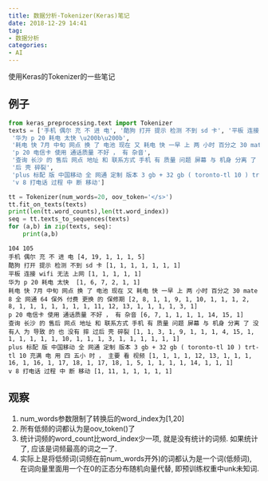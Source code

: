 ```yaml
---
title: 数据分析-Tokenizer(Keras)笔记
date: 2018-12-29 14:41
tag:
- 数据分析
categories:
- AI
---
```

使用Keras的Tokenizer的一些笔记
<!--more-->
## 例子
```python
from keras_preprocessing.text import Tokenizer
texts = ['手机 偶尔 充 不 进 电', '酷狗 打开 提示 检测 不到 sd 卡', '平板 连接 wifi 无法 上网',
 '华为 p 20 耗电 太快 \u200b\u200b',
 '耗电 快 7月 中旬 网点 换 了 电池 现在 又 耗电 快 一早 上 两 小时 百分之 30 mate 8 全 网通 64 保外 付费 更换 的 保修期',
 'p 20 电信卡 使用 通话质量 不好 ， 有 杂音',
 '查询 长沙 的 售后 网点 地址 和 联系方式 手机 有 质量 问题 屏幕 与 机身 分离 了 没有人 为 导致 的 也 没有 摔 过'
 '后 壳 碎裂',
 'plus 标配 版 中国移动 全 网通 定制 版本 3 gb + 32 gb ( toronto-tl 10 ) trt-tl 10 充满 电 用 四 五小 时 ， 主要 看 视频',
 'v 8 打电话 过程 中 断 移动']

tt = Tokenizer(num_words=20, oov_token='</s>')
tt.fit_on_texts(texts)
print(len(tt.word_counts),len(tt.word_index))
seq = tt.texts_to_sequences(texts)
for (a,b) in zip(texts, seq):
    print(a,b)
```
```notebook
104 105
手机 偶尔 充 不 进 电 [4, 19, 1, 1, 1, 5]
酷狗 打开 提示 检测 不到 sd 卡 [1, 1, 1, 1, 1, 1, 1]
平板 连接 wifi 无法 上网 [1, 1, 1, 1, 1]
华为 p 20 耗电 太快 ​​ [1, 6, 7, 2, 1, 1]
耗电 快 7月 中旬 网点 换 了 电池 现在 又 耗电 快 一早 上 两 小时 百分之 30 mate 8 全 网通 64 保外 付费 更换 的 保修期 [2, 8, 1, 1, 9, 1, 10, 1, 1, 1, 2, 8, 1, 1, 1, 1, 1, 1, 1, 11, 12, 13, 1, 1, 1, 1, 3, 1]
p 20 电信卡 使用 通话质量 不好 ， 有 杂音 [6, 7, 1, 1, 1, 1, 14, 15, 1]
查询 长沙 的 售后 网点 地址 和 联系方式 手机 有 质量 问题 屏幕 与 机身 分离 了 没有人 为 导致 的 也 没有 摔 过后 壳 碎裂 [1, 1, 3, 1, 9, 1, 1, 1, 4, 15, 1, 1, 1, 1, 1, 1, 10, 1, 1, 1, 3, 1, 1, 1, 1, 1, 1]
plus 标配 版 中国移动 全 网通 定制 版本 3 gb + 32 gb ( toronto-tl 10 ) trt-tl 10 充满 电 用 四 五小 时 ， 主要 看 视频 [1, 1, 1, 1, 12, 13, 1, 1, 1, 16, 1, 16, 1, 17, 18, 1, 17, 18, 1, 5, 1, 1, 1, 1, 14, 1, 1, 1]
v 8 打电话 过程 中 断 移动 [1, 11, 1, 1, 1, 1, 1]
```
## 观察
1. num_words参数限制了转换后的word_index为[1,20]
2. 所有低频的词都认为是oov_token(</s>)了
3. 统计词频的word_count比word_index少一项, 就是没有统计</s>的词频. 如果统计了, 应该是词频最高的词之一了.
4. 实际上是将低频词(词频在前num_words开外)的词都认为是一个词(低频词), 在词向量里面用一个在0的正态分布随机向量代替, 即预训练权重中unk未知词.

<!--stackedit_data:
eyJoaXN0b3J5IjpbOTY0NDA5NDQyLDQ4NDM3MTYyMF19
-->